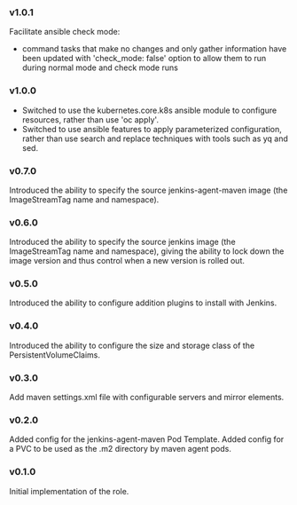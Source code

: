 
### v1.0.1

Facilitate ansible check mode:
- command tasks that make no changes and only gather information have been updated with 'check_mode: false' option to allow them to run during normal mode and check mode runs

### v1.0.0

 - Switched to use the kubernetes.core.k8s ansible module to configure resources, rather than use 'oc apply'.
 - Switched to use ansible features to apply parameterized configuration, rather than use search and replace techniques with tools such as yq and sed.

### v0.7.0

Introduced the ability to specify the source jenkins-agent-maven image (the ImageStreamTag name and namespace).

### v0.6.0

Introduced the ability to specify the source jenkins image (the ImageStreamTag name and namespace), giving the ability to lock down the image version and thus control when a new version is rolled out.

### v0.5.0

Introduced the ability to configure addition plugins to install with Jenkins.

### v0.4.0

Introduced the ability to configure the size and storage class of the PersistentVolumeClaims.
 
### v0.3.0

Add maven settings.xml file with configurable servers and mirror elements.

### v0.2.0

Added config for the jenkins-agent-maven Pod Template.
Added config for a PVC to be used as the .m2 directory by maven agent pods.

### v0.1.0

Initial implementation of the role.
